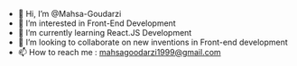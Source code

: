 - 👋 Hi, I’m @Mahsa-Goudarzi
- 👀 I’m interested in Front-End Development
- 🌱 I’m currently learning React.JS Development
- 💞️ I’m looking to collaborate on new inventions in Front-end development
- 📫 How to reach me : mahsagoodarzi1999@gmail.com

<!---
Mahsa-Goudarzi/Mahsa-Goudarzi is a ✨ special ✨ repository because its `README.md` (this file) appears on your GitHub profile.
You can click the Preview link to take a look at your changes.
--->

